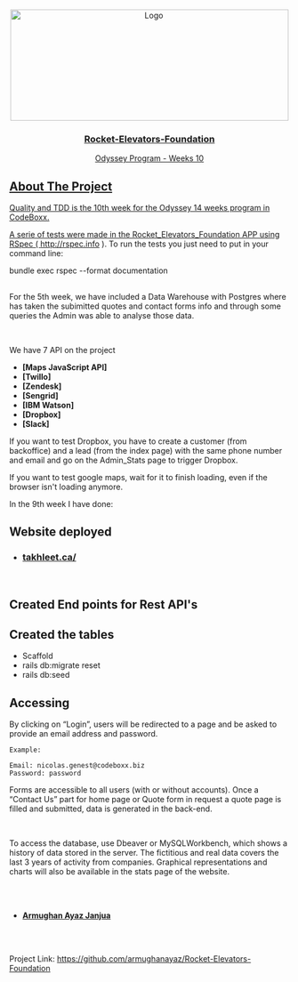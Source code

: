 <!-- PROJECT LOGO -->
<br />
<p align="center">
  <a href="https://rocketlift.ca/assets/_rocket/R2-3c6296bf2343b849b947f8ccfce0de61dd34ba7f9e2a23a53d0a743bc4604e3c.png">
    <img src="https://rocketlift.ca/assets/_rocket/R2-3c6296bf2343b849b947f8ccfce0de61dd34ba7f9e2a23a53d0a743bc4604e3c.png" alt="Logo" width="500" height="200">

  <h3 align="center">Rocket-Elevators-Foundation
</h3>
  
  <p align="center">
    Odyssey Program - Weeks 10
  </p>
</p>



<!-- ABOUT THE PROJECT -->
## About The Project

Quality and TDD is the 10th week for the Odyssey 14 weeks program in CodeBoxx. 

A serie of tests were made in the Rocket_Elevators_Foundation APP using RSpec ( http://rspec.info ). To run the tests you just need to put in your command line:

bundle exec rspec --format documentation

##

For the 5th week, we have included a Data Warehouse with Postgres where has taken the subimitted quotes and contact forms info and through some queries
the Admin was able to analyse those data.

<br>

We have 7 API on the project

- **[Maps JavaScript API]**
- **[Twillo]**
- **[Zendesk]**
- **[Sengrid]**
- **[IBM Watson]**
- **[Dropbox]**
- **[Slack]**

If you want to test Dropbox, you have to create a customer (from backoffice) and a lead (from the index page) with the same phone number and email and go on the Admin_Stats page to trigger Dropbox.

If you want to test google maps, wait for it to finish loading, even if the browser isn't loading anymore.

In the 9th week I have done:

## Website deployed

* ### [takhleet.ca/](https://takhleet.ca/)

<br>

## Created End points for Rest API's 

## Created the tables
- Scaffold
-  rails db:migrate reset
- rails db:seed


## Accessing

By clicking on “Login”, users will be redirected to a page and be asked to provide an email address and password.
	
	Example: 

	Email: nicolas.genest@codeboxx.biz
	Password: password

Forms are accessible to all users (with or without accounts). Once a “Contact Us” part for home page or Quote form in request a quote page is filled and submitted, data is generated in the back-end.

<br>

To access the database, use Dbeaver or MySQLWorkbench, which shows a history of data stored in the server. The fictitious and real data covers the last 3 years of activity from companies. Graphical representations and charts will also be available in the stats page of the website. 

<br>




<br>

<!-- MEMBERS -->

- **[Armughan Ayaz Janjua](https://github.com/armughanayaz)**



<br>

##
Project Link: https://github.com/armughanayaz/Rocket-Elevators-Foundation
